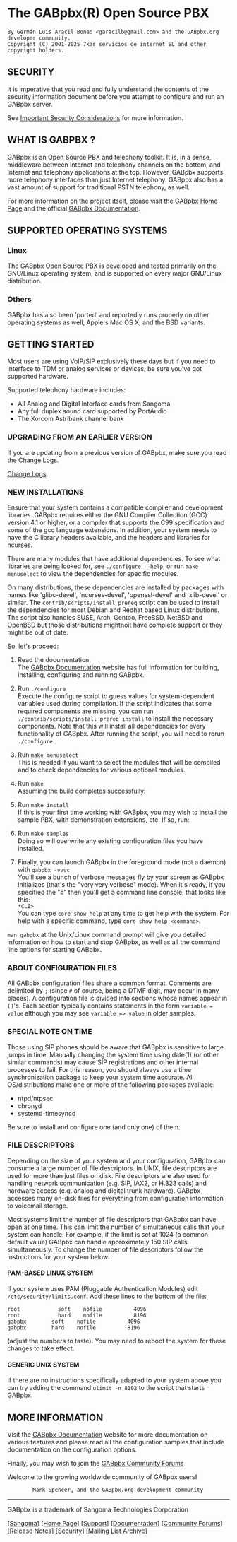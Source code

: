 # The GABpbx(R) Open Source PBX

```
By Germán Luis Aracil Boned <garacilb@gmail.com> and the GABpbx.org developer community.
Copyright (C) 2001-2025 7kas servicios de internet SL and other copyright holders.
```

## SECURITY

It is imperative that you read and fully understand the contents of
the security information document before you attempt to configure and run
an GABpbx server.

See [Important Security Considerations](https://docs.gabpbx.org/Deployment/Important-Security-Considerations) for more information.

## WHAT IS GABPBX ?

GABpbx is an Open Source PBX and telephony toolkit.  It is, in a
sense, middleware between Internet and telephony channels on the bottom,
and Internet and telephony applications at the top.  However, GABpbx supports
more telephony interfaces than just Internet telephony.  GABpbx also has a
vast amount of support for traditional PSTN telephony, as well.

For more information on the project itself, please visit the [GABpbx
Home Page](https://www.gabpbx.org) and the official
[GABpbx Documentation](https://docs.gabpbx.org).

## SUPPORTED OPERATING SYSTEMS

### Linux

The GABpbx Open Source PBX is developed and tested primarily on the
GNU/Linux operating system, and is supported on every major GNU/Linux
distribution.

### Others

GABpbx has also been 'ported' and reportedly runs properly on other
operating systems as well, Apple's Mac OS X, and the BSD variants.

## GETTING STARTED

Most users are using VoIP/SIP exclusively these days but if you need to
interface to TDM or analog services or devices, be sure you've got supported
hardware.

Supported telephony hardware includes:
* All Analog and Digital Interface cards from Sangoma
* Any full duplex sound card supported by PortAudio
* The Xorcom Astribank channel bank

### UPGRADING FROM AN EARLIER VERSION

If you are updating from a previous version of GABpbx, make sure you
read the Change Logs.

<!-- CHANGELOGS (the URL will change based on the location of this README) -->
[Change Logs](ChangeLogs/ChangeLog-22.3.0.html)
<!-- END-CHANGELOGS -->

### NEW INSTALLATIONS

Ensure that your system contains a compatible compiler and development
libraries.  GABpbx requires either the GNU Compiler Collection (GCC) version
4.1 or higher, or a compiler that supports the C99 specification and some of
the gcc language extensions.  In addition, your system needs to have the C
library headers available, and the headers and libraries for ncurses.

There are many modules that have additional dependencies.  To see what
libraries are being looked for, see `./configure --help`, or run
`make menuselect` to view the dependencies for specific modules.

On many distributions, these dependencies are installed by packages with names
like 'glibc-devel', 'ncurses-devel', 'openssl-devel' and 'zlib-devel'
or similar.  The `contrib/scripts/install_prereq` script can be used to install
the dependencies for most Debian and Redhat based Linux distributions.
The script also handles SUSE, Arch, Gentoo, FreeBSD, NetBSD and OpenBSD but
those distributions mightnoit have complete support or they might be out of date.

So, let's proceed:

1. Read the documentation.<br>
The [GABpbx Documentation](https://docs.gabpbx.org) website has full
information for building, installing, configuring and running GABpbx.

2. Run `./configure`<br>
Execute the configure script to guess values for system-dependent
variables used during compilation. If the script indicates that some required
components are missing, you can run `./contrib/scripts/install_prereq install`
to install the necessary components. Note that this will install all dependencies
for every functionality of GABpbx. After running the script, you will need
to rerun `./configure`.

3. Run `make menuselect`<br>
This is needed if you want to select the modules that will be compiled and to
check dependencies for various optional modules.

4. Run `make`<br>
Assuming the build completes successfully:

5. Run `make install`<br>
If this is your first time working with GABpbx, you may wish to install
the sample PBX, with demonstration extensions, etc.  If so, run:

6. Run `make samples`<br>
Doing so will overwrite any existing configuration files you have installed.

7. Finally, you can launch GABpbx in the foreground mode (not a daemon) with
`gabpbx -vvvc`<br>
You'll see a bunch of verbose messages fly by your screen as GABpbx
initializes (that's the "very very verbose" mode).  When it's ready, if
you specified the "c" then you'll get a command line console, that looks
like this:<br>
`*CLI>`<br>
You can type `core show help` at any time to get help with the system.  For help
with a specific command, type `core show help <command>`.

`man gabpbx` at the Unix/Linux command prompt will give you detailed
information on how to start and stop GABpbx, as well as all the command
line options for starting GABpbx.

### ABOUT CONFIGURATION FILES

All GABpbx configuration files share a common format.  Comments are
delimited by `;` (since `#` of course, being a DTMF digit, may occur in
many places).  A configuration file is divided into sections whose names
appear in `[]`'s.  Each section typically contains statements in the form
`variable = value` although you may see `variable => value` in older samples.

### SPECIAL NOTE ON TIME

Those using SIP phones should be aware that GABpbx is sensitive to
large jumps in time.  Manually changing the system time using date(1)
(or other similar commands) may cause SIP registrations and other
internal processes to fail.  For this reason, you should always use
a time synchronization package to keep your system time accurate.
All OS/distributions make one or more of the following packages
available:

* ntpd/ntpsec
* chronyd
* systemd-timesyncd

Be sure to install and configure one (and only one) of them.

### FILE DESCRIPTORS

Depending on the size of your system and your configuration,
GABpbx can consume a large number of file descriptors.  In UNIX,
file descriptors are used for more than just files on disk.  File
descriptors are also used for handling network communication
(e.g. SIP, IAX2, or H.323 calls) and hardware access (e.g. analog and
digital trunk hardware).  GABpbx accesses many on-disk files for
everything from configuration information to voicemail storage.

Most systems limit the number of file descriptors that GABpbx can
have open at one time.  This can limit the number of simultaneous
calls that your system can handle.  For example, if the limit is set
at 1024 (a common default value) GABpbx can handle approximately 150
SIP calls simultaneously.  To change the number of file descriptors
follow the instructions for your system below:

#### PAM-BASED LINUX SYSTEM

If your system uses PAM (Pluggable Authentication Modules) edit
`/etc/security/limits.conf`.  Add these lines to the bottom of the file:

```text
root            soft    nofile          4096
root            hard    nofile          8196
gabpbx        soft    nofile          4096
gabpbx        hard    nofile          8196
```

(adjust the numbers to taste).  You may need to reboot the system for
these changes to take effect.

#### GENERIC UNIX SYSTEM

If there are no instructions specifically adapted to your system
above you can try adding the command `ulimit -n 8192` to the script
that starts GABpbx.

## MORE INFORMATION

Visit the [GABpbx Documentation](https://docs.gabpbx.org) website
for more documentation on various features and please read all the
configuration samples that include documentation on the configuration options.

Finally, you may wish to join the
[GABpbx Community Forums](https://community.gabpbx.org)


Welcome to the growing worldwide community of GABpbx users!

```
        Mark Spencer, and the GABpbx.org development community
```

---

GABpbx is a trademark of Sangoma Technologies Corporation

\[[Sangoma](https://www.sangoma.com/)\] 
\[[Home Page](https://www.gabpbx.org)\] 
\[[Support](https://www.gabpbx.org/support)\] 
\[[Documentation](https://docs.gabpbx.org)\] 
\[[Community Forums](https://community.gabpbx.org)\] 
\[[Release Notes](https://github.com/gabpbx/gabpbx/releases)\] 
\[[Security](https://docs.gabpbx.org/Deployment/Important-Security-Considerations/)\] 
\[[Mailing List Archive](https://lists.digium.com)\] 


